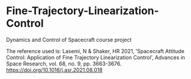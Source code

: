 # Fine-Trajectory-Linearization-Control

Dynamics and Control of Spacecraft course project

The reference used is: Lasemi, N & Shaker, HR 2021, ’Spacecraft Attitude Control: Application of Fine Trajectory Linearization Control’, Advances in Space Research, vol. 68, no. 9, pp. 3663-3676. https://doi.org/10.1016/j.asr.2021.08.018
